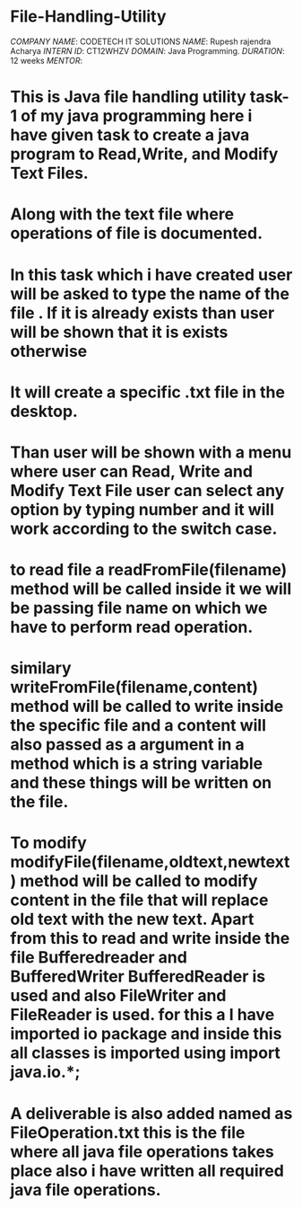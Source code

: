 # File-Handling-Utility
*COMPANY NAME*: CODETECH IT SOLUTIONS
*NAME*: Rupesh rajendra Acharya
*INTERN ID*: CT12WHZV
*DOMAIN*: Java Programming.
*DURATION*: 12 weeks 
*MENTOR*:
# This is Java file handling utility task-1 of my java programming here i have given task to create a java program to Read,Write, and Modify Text Files.
# Along with the text file where operations of file is documented.
# In this task which i have created user will be asked to type the name of the file . If it is already exists than user will be shown that it is exists otherwise 
# It will create a specific .txt file in the desktop. 
# Than user will be shown with a menu where user can Read, Write and Modify Text File user can select any option by typing number and it will work according to the switch case.
# to read file a readFromFile(filename) method will be called inside it we will be passing file name on which we have to perform read operation.
# similary writeFromFile(filename,content) method will be called to write inside the specific file and a content will also passed as a argument in a method which is a string variable and these things will be written on the file.
# To modify modifyFile(filename,oldtext,newtext) method will be called to modify content in the file that will replace old text with the new text. Apart from this to read and write inside the file Bufferedreader and BufferedWriter BufferedReader is used and also FileWriter and FileReader is used. for this a I have imported io package and inside this all classes is imported using import java.io.*;

# A deliverable is also added named as FileOperation.txt this is the file where all java file operations takes place also i have written all required java file operations.
